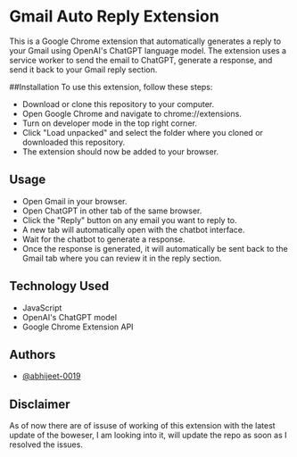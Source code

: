 # Gmail Auto Reply Extension
This is a Google Chrome extension that automatically generates a reply to your Gmail using OpenAI's ChatGPT language model. The extension uses a service worker to send the email to ChatGPT, generate a response, and send it back to your Gmail reply section.

##Installation
To use this extension, follow these steps:

- Download or clone this repository to your computer.
- Open Google Chrome and navigate to chrome://extensions.
- Turn on developer mode in the top right corner.
- Click "Load unpacked" and select the folder where you cloned or downloaded this repository.
- The extension should now be added to your browser.

## Usage
- Open Gmail in your browser.
- Open ChatGPT in other tab of the same browser.
- Click the "Reply" button on any email you want to reply to.
- A new tab will automatically open with the chatbot interface.
- Wait for the chatbot to generate a response.
- Once the response is generated, it will automatically be sent back to the Gmail tab where you can review it in the reply section.

## Technology Used
- JavaScript
- OpenAI's ChatGPT model
- Google Chrome Extension API

## Authors
- [@abhijeet-0019](https://github.com/abhijeet-0019)

## Disclaimer
As of now there are of issuse of working of this extension with the latest update of the boweser, I am looking into it, will update the repo as soon as I resolved the issues.
